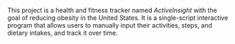This project is a health and fitness tracker named _ActiveInsight_ with the goal of reducing obesity in the United States. It is a single-script interactive program that allows users to manually input their activities, steps, and dietary intakes, and track it over time. 
